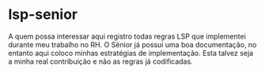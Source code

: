 # lsp-senior

A quem possa interessar aqui registro todas regras LSP que implementei durante meu trabalho no RH.
O Sênior já possui uma boa documentação, no entanto aqui coloco minhas estratégias de implementação.
Esta talvez seja a minha real contribuição e não as regras já codificadas.

